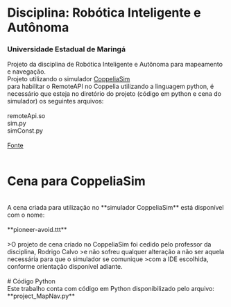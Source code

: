 # Disciplina: Robótica Inteligente e Autônoma 
### Universidade Estadual de Maringá
Projeto da disciplina de Robótica Inteligente e Autônoma para mapeamento e navegação.
<br>
Projeto utilizando o simulador [CoppeliaSim](https://www.coppeliarobotics.com/)
<br>
para habilitar o RemoteAPI no Coppelia utilizando a linguagem python, é necessário que esteja no diretório do projeto (código em python e cena do simulador) os seguintes arquivos:
<br><br>
remoteApi.so <br>
sim.py	<br>
simConst.py <br>
<br>
[Fonte](https://www.coppeliarobotics.com/helpFiles/en/remoteApiClientSide.htm)
<br><br>
# Cena para CoppeliaSim
<br>
A cena criada para utilização no **simulador CoppeliaSim** está disponível com o nome:
<br><br>
**pioneer-avoid.ttt**
<br><br>
>O projeto de cena criado no CoppeliaSim foi cedido pelo professor da disciplina, Rodrigo Calvo 
>e não sofreu qualquer alteração a não ser aquela necessária para que o simulador se comunique
>com a IDE escolhida, conforme orientação disponível adiante.
<br><br>
# Código Python
<br>
Este trabalho conta com código em Python disponibilizado pelo arquivo:
<br>
**project_MapNav.py**
<br>

